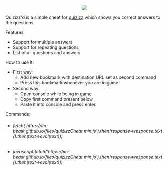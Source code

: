 <p align="center"> <img src="https://imgur.com/iZCuqrh.png"> </p>

Quizizz'd is a simple cheat for [quizizz](https://quizizz.com) which shows you correct answers to the questions. </h1>

Features:
 * Support for multiple answers
 * Support for repeating questions
 * List of all questions and answers

How to use it:
* First way:
  * Add new bookmark with destination URL set as second command
  * Press this bookmark whenever you are in game
* Second way:
  * Open console while being in game
  * Copy first command present below
  * Paste it into console and press enter.
 
Commands:
 * <h6>fetch('https://im-beast.github.io/files/quizizzCheat.min.js').then(response=>response.text().then(text=>eval(text)))</h6>
 * <h6>javascript:fetch('https://im-beast.github.io/files/quizizzCheat.min.js').then(response=>response.text().then(text=>eval(text)))</h6>
